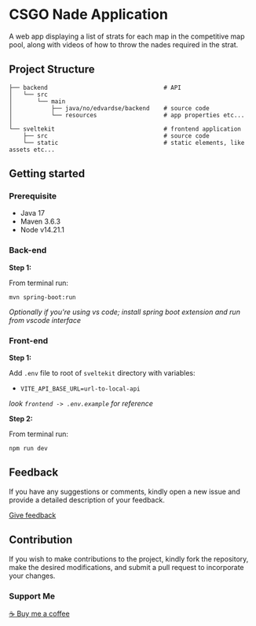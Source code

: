 # CSGO Nade Application

A web app displaying a list of strats for each map in the competitive map pool, along with videos of how to throw the nades required in the strat.

## Project Structure

```
├── backend                                 # API
│   └── src
│       └── main
│           ├── java/no/edvardse/backend    # source code
│           └── resources                   # app properties etc...
│
└── sveltekit                               # frontend application
    ├── src                                 # source code
    └── static                              # static elements, like assets etc...
```

## Getting started

### Prerequisite

- Java 17
- Maven 3.6.3
- Node v14.21.1

### Back-end

**Step 1:**

From terminal run:

```
mvn spring-boot:run
```

_Optionally if you're using vs code; install spring boot extension and run from vscode interface_

### Front-end

**Step 1:**

Add `.env` file to root of `sveltekit` directory with variables:

- `VITE_API_BASE_URL=url-to-local-api`

_look `frontend -> .env.example` for reference_

**Step 2:**

From terminal run:

```
npm run dev
```

## Feedback

If you have any suggestions or comments, kindly open a new issue and provide a detailed description of your feedback.

[Give feedback](https://github.com/jKm00/csgo-nade-app/issues)

## Contribution

If you wish to make contributions to the project, kindly fork the repository, make the desired modifications, and submit a pull request to incorporate your changes.

### Support Me

<a href="https://www.buymeacoffee.com/joakimedvam">:coffee: Buy me a coffee</a>
